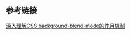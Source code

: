 # 
## 参考链接

[深入理解CSS background-blend-mode的作用机制](https://www.zhangxinxu.com/wordpress/2020/07/css-background-blend-mode/)